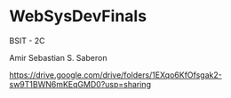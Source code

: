 # WebSysDevFinals

 BSIT - 2C

Amir Sebastian S. Saberon

https://drive.google.com/drive/folders/1EXqo6KfOfsgak2-sw9T1BWN6mKEqGMD0?usp=sharing

